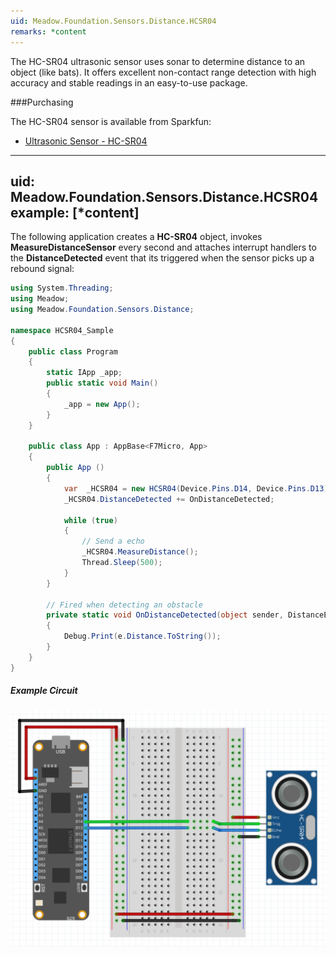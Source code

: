 ```yaml
---
uid: Meadow.Foundation.Sensors.Distance.HCSR04
remarks: *content
---
```


The HC-SR04 ultrasonic sensor uses sonar to determine distance to an object (like bats). It offers excellent non-contact range detection with high accuracy and stable readings in an easy-to-use package.

###Purchasing

The HC-SR04 sensor is available from Sparkfun:

* [Ultrasonic Sensor - HC-SR04](https://www.sparkfun.com/products/13959)

---
uid: Meadow.Foundation.Sensors.Distance.HCSR04
example: [*content]
---

The following application creates a **HC-SR04** object, invokes **MeasureDistanceSensor** every second and attaches interrupt handlers to the **DistanceDetected** event that its triggered when the sensor picks up a rebound signal:

```csharp
using System.Threading;
using Meadow;
using Meadow.Foundation.Sensors.Distance;

namespace HCSR04_Sample
{
    public class Program
    {
        static IApp _app; 
        public static void Main()
        {
            _app = new App();
        }
    }
    
    public class App : AppBase<F7Micro, App>
    {
        public App ()
        {
            var  _HCSR04 = new HCSR04(Device.Pins.D14, Device.Pins.D13);
            _HCSR04.DistanceDetected += OnDistanceDetected;

            while (true)
            {
                // Send a echo
                _HCSR04.MeasureDistance();
                Thread.Sleep(500);
            }
        }

        // Fired when detecting an obstacle
        private static void OnDistanceDetected(object sender, DistanceEventArgs e) 
        {
            Debug.Print(e.Distance.ToString());
        }
    }
}
```

##### Example Circuit

![](/API_Assets/Meadow.Foundation.Sensors.Distance.HCSR04/HCSR04.svg)